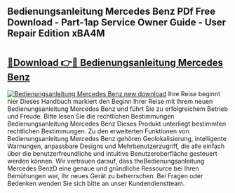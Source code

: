 ## Bedienungsanleitung Mercedes Benz PDf Free Download - Part-1ap Service Owner Guide - User Repair Edition xBA4M

# <h2><a href="http://df4jfst.blite.top/?on=Bedienungsanleitung+Mercedes+Benz">🔗Download 👉🔴 Bedienungsanleitung Mercedes Benz</a></h2>

[![Bedienungsanleitung Mercedes Benz new download](https://i.imgur.com/lujVjoI.png)](http://df4jfst.blite.top/?on=Bedienungsanleitung+Mercedes+Benz)
Ihre Reise beginnt hier Dieses Handbuch markiert den Beginn Ihrer Reise mit Ihrem neuen Bedienungsanleitung Mercedes Benz und führt Sie zu erfolgreichem Betrieb und Freude. Bitte lesen Sie die rechtlichen Bestimmungen Bedienungsanleitung Mercedes Benz Dieses Produkt unterliegt bestimmten rechtlichen Bestimmungen. Zu den erweiterten Funktionen von Bedienungsanleitung Mercedes Benz gehören Geolokalisierung, intelligente Warnungen, anpassbare Designs und Mehrbenutzerzugriff, die alle einfach über die benutzerfreundliche und intuitive Benutzeroberfläche gesteuert werden können. Wir vertrauen darauf, dass theBedienungsanleitung Mercedes BenzD eine genaue und gründliche Ressource bei Ihren Bemühungen war, Ihr neues Gerät zu beherrschen. Bei Fragen oder Bedenken wenden Sie sich bitte an unser Kundendienstteam.
